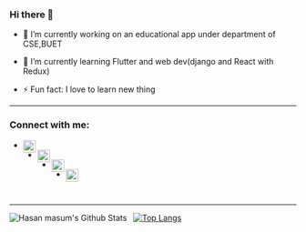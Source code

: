 ### Hi there 👋

- 🔭 I’m currently working on an educational app under department of CSE,BUET

- 🌱 I’m currently learning Flutter and web dev(django and React with Redux)

- ⚡ Fun fact: I love to learn new thing

  

---

### Connect with me:

* [<img align="left" alt="codeSTACKr | LinkedIn" width="22px"   src="https://cdn.jsdelivr.net/npm/simple-icons@v3/icons/linkedin.svg" />][linkedin]
* [<img align="left" alt="masum" width="22px" src="https://cdn.jsdelivr.net/npm/simple-icons@v3/icons/facebook.svg" />][facebook]
* [<img align="left" alt="masum" width="22px" src="https://cdn.jsdelivr.net/npm/simple-icons@v3/icons/instagram.svg" />][instagram]
* [<img align="left" alt="masum" width="22px" src="https://cdn.jsdelivr.net/npm/simple-icons@v3/icons/codeforces.svg" />][codeforces]

<br />

___



<img align="left" alt="Hasan masum's Github Stats" src="https://github-readme-stats.vercel.app/api?username=Hmasum18&show_icons=true" />    &nbsp;
[![Top Langs](https://github-readme-stats.vercel.app/api/top-langs/?username=mehrab-haque)](https://github.com/anuraghazra/github-readme-stats)

[linkedin]:https://www.linkedin.com/in/hasan-masum-281157186/
[instagram]: https://www.instagram.com/hnmasum/
[facebook]: https://www.facebook.com/h.masum.52
[codeforces]:https://codeforces.com/profile/masum1805
